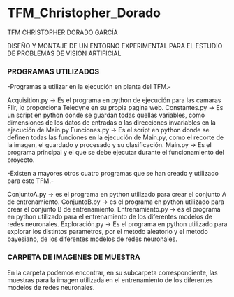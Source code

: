 # TFM_Christopher_Dorado
TFM CHRISTOPHER DORADO GARCÍA

DISEÑO Y MONTAJE DE UN ENTORNO EXPERIMENTAL PARA EL ESTUDIO DE PROBLEMAS DE VISIÓN ARTIFICIAL

### PROGRAMAS UTILIZADOS ###


-Programas a utilizar en la ejecución en planta del TFM.-

Acquisition.py -> Es el programa en python de ejecución para las camaras Flir, lo proporciona Teledyne en su propia pagina web.
Constantes.py -> Es un script en python donde se guardan todas quellas variables, como dimensiones de los datos de entradas o las direcciones invariables en la ejecución de Main.py
Funciones.py -> Es el script en python donde se definen todas las funciones en la ejecución de Main.py, como el recorte de la imagen, el guardado y procesado y su clasificación.
Main.py -> Es el programa principal y el que se debe ejecutar durante el funcionamiento del proyecto.

-Existen a mayores otros cuatro programas que se han creado y utilizado para este TFM.-

ConjuntoA.py -> es el programa en python utilizado para crear el conjunto A de entrenamiento.
ConjuntoB.py -> es el programa en python utilizado para crear el conjunto B de entrenamiento.
Entrenamiento.py -> es el programa en python utilizado para el entrenamiento de los diferentes modelos de redes neuronales.
Exploración.py -> Es el programa en python utilizado para explorar los distintos parametros, por el metodo aleatorio y el metodo bayesiano, de los diferentes modelos de redes neuronales.

### CARPETA DE IMAGENES DE MUESTRA ###

En la carpeta podemos encontrar, en su subcarpeta correspondiente, las muestras para la imagen utilizada en el entrenamiento de los diferentes modelos de redes neuronales.
